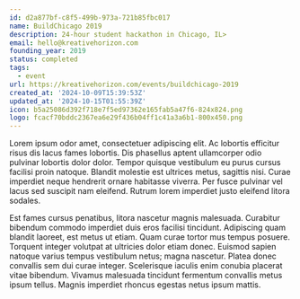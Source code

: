 ```yaml
---
id: d2a877bf-c8f5-499b-973a-721b85fbc017
name: BuildChicago 2019
description: 24-hour student hackathon in Chicago, IL>
email: hello@kreativehorizon.com
founding_year: 2019
status: completed
tags:
  - event
url: https://kreativehorizon.com/events/buildchicago-2019
created_at: '2024-10-09T15:39:53Z'
updated_at: '2024-10-15T01:55:39Z'
icon: b5a25086d392f718e7f5ed97362e165fab5a47f6-824x824.png
logo: fcacf70bddc2367ea6e29f436b04ff1c41a3a6b1-800x450.png
---
```


Lorem ipsum odor amet, consectetuer adipiscing elit. Ac lobortis efficitur risus dis lacus fames lobortis. Dis phasellus aptent ullamcorper odio pulvinar lobortis dolor dolor. Tempor quisque vestibulum eu purus cursus facilisi proin natoque. Blandit molestie est ultrices metus, sagittis nisi. Curae imperdiet neque hendrerit ornare habitasse viverra. Per fusce pulvinar vel lacus sed suscipit nam eleifend. Rutrum lorem imperdiet justo eleifend litora sodales.

Est fames cursus penatibus, litora nascetur magnis malesuada. Curabitur bibendum commodo imperdiet duis eros facilisi tincidunt. Adipiscing quam blandit laoreet, est metus ut etiam. Quam curae tortor mus tempus posuere. Torquent integer volutpat at ultricies dolor etiam donec. Euismod sapien natoque varius tempus vestibulum netus; magna nascetur. Platea donec convallis sem dui curae integer. Scelerisque iaculis enim conubia placerat vitae bibendum. Vivamus malesuada tincidunt fermentum convallis metus ipsum tellus. Magnis imperdiet rhoncus egestas netus ipsum mattis.